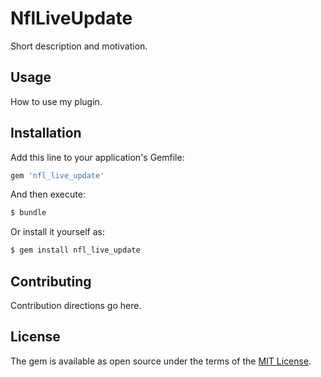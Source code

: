 # NflLiveUpdate
Short description and motivation.

## Usage
How to use my plugin.

## Installation
Add this line to your application's Gemfile:

```ruby
gem 'nfl_live_update'
```

And then execute:
```bash
$ bundle
```

Or install it yourself as:
```bash
$ gem install nfl_live_update
```

## Contributing
Contribution directions go here.

## License
The gem is available as open source under the terms of the [MIT License](http://opensource.org/licenses/MIT).
